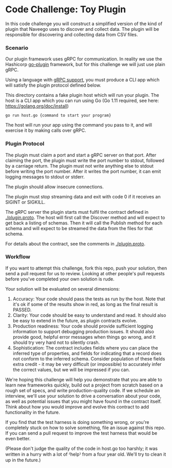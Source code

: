 # Code Challenge: Toy Plugin

In this code challenge you will construct a simplified version of the kind of plugin that Naveego uses to discover and collect data. The plugin will be responsible for discovering and collecting data from CSV files.

### Scenario

Our plugin framework uses gRPC for communication. In reality we use the Hashicorp [go-plugin](https://github.com/hashicorp/go-plugin) framework, but
for this challenge we will just use plain gRPC.

Using a language with [gRPC support](https://grpc.io/docs/), you must produce a CLI app which will satisfy the plugin protocol defined below.

This directory contains a fake plugin host which will run your plugin. The
host is a CLI app which you can run using Go (Go 1.11 required, see here: https://golang.org/doc/install)

```
go run host.go {command to start your program}
```

The host will run your app using the command you pass to it, and will exercise it by making calls over gRPC.

### Plugin Protocol

The plugin must claim a port and start a gRPC server on that port. After claiming the port,
the plugin must write the port number to stdout, followed by a carriage return. The plugin
must not write anything else to stdout before writing the port number. After it writes the port 
number, it can emit logging messages to stdout or stderr.

The plugin should allow insecure connections.

The plugin must stop streaming data and exit with code 0 if it receives an
SIGINT or SIGKILL.

The gRPC server the plugin starts must fulfil the contract defined in [./plugin.proto](./plugin.proto). The host will first call the Discover method and will expect to get back a listing of schemas. Then it will
call the Publish method for each schema and will expect to be streamed
the data from the files for that schema.

For details about the contract, see the comments in [./plugin.proto](./plugin.proto).


### Workflow

If you want to attempt this challenge, fork this repo, push your solution, then send a pull request for us to review. Looking at other people's pull requests before you've completed your own solution is rude. 

Your solution will be evaluated on several dimensions:

1. Accuracy: Your code should pass the tests as run by the host. Note that it's ok if some of the results show in red, as long as the final result is PASSED.
2. Clarity: Your code should be easy to understand and read. It should also be easy to extend in the future,
as plugin contracts evolve.
3. Production readiness: Your code should provide sufficient logging information to support debugging production issues. 
It should also provide good, helpful error messages when things go wrong, and it should try very hard not to silently crash.
4. Sophistication: The contract includes fields where you can place the inferred type of properties, and fields for indicating that 
a record does not conform to the inferred schema. Consider population of these fields extra credit - it may be very 
 difficult (or impossible) to accurately infer the correct values, but we will be impressed if you can.
 
We're hoping this challenge will help you demonstrate that you are able to learn new frameworks quickly, build out a project from scratch based on a rough set of specs, and write production-quality code. If we schedule an interview, we'll use your solution to drive a conversation about your code, as well as potential issues that you might have found in the contract itself. Think about how you would improve and evolve this contract to add functionality in the future. 

If you find that the test harness is doing something wrong, or you're completely stuck on how to solve something, file an issue against this repo. If you can send a pull request to improve the test harness that would be even better.

(Please don't judge the quality of the code in host.go too harshly; it was written in a hurry with a lot of ⸢help⸣ from a four year old. We'll try to clean it up in the future.)
